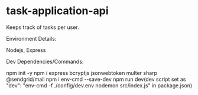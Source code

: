 # task-application-api

Keeps track of tasks per user.

Environment Details:

Nodejs, Express

Dev Dependencies/Commands:

npm init -y npm i express bcryptjs jsonwebtoken multer sharp @sendgrid/mail npm i env-cmd --save-dev npm run dev(dev script set as "dev": "env-cmd -f ./config/dev.env nodemon src/index.js" in package.json)
